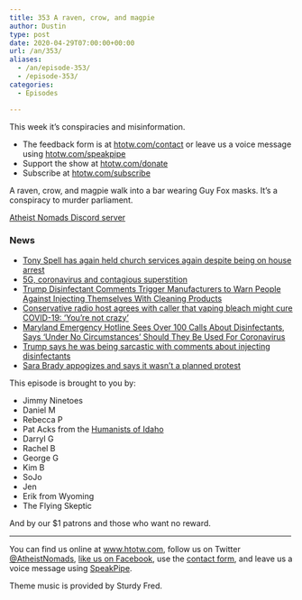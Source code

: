 ```yaml
---
title: 353 A raven, crow, and magpie
author: Dustin
type: post
date: 2020-04-29T07:00:00+00:00
url: /an/353/
aliases:
  - /an/episode-353/
  - /episode-353/
categories:
  - Episodes

---
```

<div id="buzzsprout-player-10552756"></div><script src="https://www.buzzsprout.com/1983601/10552756-353-a-raven-crow-and-magpie.js?container_id=buzzsprout-player-10552756&player=small" type="text/javascript" charset="utf-8"></script>

This week it&#8217;s conspiracies and misinformation.

<!--more-->

 * The feedback form is at [htotw.com/contact](https://htotw.com/contact) or leave us a voice message using <a href="https://htotw.com/speakpipe" target="_blank" rel="noopener noreferrer">htotw.com/speakpipe</a>
 * Support the show at <a href="https://htotw.com/donate" target="_blank" rel="noopener noreferrer">htotw.com/donate</a>
 * Subscribe at <a href="https://htotw.com/subscribe" target="_blank" rel="noopener noreferrer">htotw.com/subscribe</a>

A raven, crow, and magpie walk into a bar wearing Guy Fox masks. It’s a conspiracy to murder parliament.

[Atheist Nomads Discord server][1]

### News

  * [Tony Spell has again held church services again despite being on house arrest][2]
  * [5G, coronavirus and contagious superstition][3]
  * [Trump Disinfectant Comments Trigger Manufacturers to Warn People Against Injecting Themselves With Cleaning Products][4]
  * [Conservative radio host agrees with caller that vaping bleach might cure COVID-19: ‘You’re not crazy’][5]
  * [Maryland Emergency Hotline Sees Over 100 Calls About Disinfectants, Says ‘Under No Circumstances’ Should They Be Used For Coronavirus][6]
  * [Trump says he was being sarcastic with comments about injecting disinfectants][7]
  * [Sara Brady appogizes and says it wasn’t a planned protest][8]

This episode is brought to you by:

  * Jimmy Ninetoes
  * Daniel M
  * Rebecca P
  * Pat Acks from the <a href="https://www.humanistsofidaho.org" target="_blank" rel="noopener noreferrer">Humanists of Idaho</a>
  * Darryl G
  * Rachel B
  * George G
  * Kim B
  * SoJo
  * Jen
  * Erik from Wyoming
  * The Flying Skeptic

And by our $1 patrons and those who want no reward.

<hr width="500" />

You can find us online at <a href="https://www.htotw.com/" target="_blank" rel="noopener noreferrer">www.htotw.com</a>, follow us on Twitter <a href="https://htotw.com/twitter" target="_blank" rel="noopener noreferrer">@AtheistNomads</a>, <a href="https://htotw.com/facebook" target="_blank" rel="noopener noreferrer">like us on Facebook</a>, use the [contact form](https://htotw.com/contact), and leave us a voice message using <a href="https://htotw.com/speakpipe" target="_blank" rel="noopener noreferrer">SpeakPipe</a>.

Theme music is provided by Sturdy Fred.

 [1]: https://discord.gg/EUXj3h8
 [2]: https://www.katc.com/news/covering-louisiana/central-pastor-holds-services-again
 [3]: https://www.theguardian.com/world/2020/apr/26/5g-coronavirus-and-contagious-superstition
 [4]: https://www.newsweek.com/trump-disinfectant-comments-trigger-manufacturer-warn-against-people-injecting-cleaning-products-1499993
 [5]: https://www.rawstory.com/2020/04/conservative-radio-host-agrees-with-caller-that-vaping-bleach-might-cure-covid-19-youre-not-crazy/
 [6]: https://www.newsweek.com/maryland-emergency-hotline-sees-over-100-calls-about-disinfectants-says-under-no-circumstances-1500130
 [7]: https://www.nbcnews.com/politics/donald-trump/trump-says-he-was-being-sarcastic-comments-about-injecting-disinfectants-n1191991
 [8]: https://www.msn.com/en-us/news/us/meridian-mom-apologizes-for-trespassing-arrest-says-she-wasnt-there-to-make-a-political-statement/ar-BB13a94l